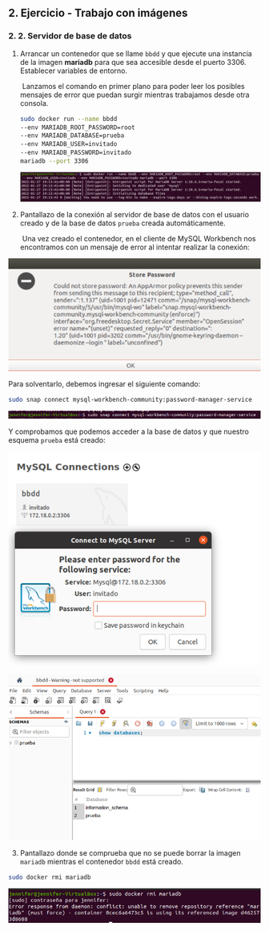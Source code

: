 ## 2. Ejercicio - Trabajo con imágenes

### 2. 2. Servidor de base de datos

1. Arrancar un contenedor que se llame `bbdd` y que ejecute una instancia de la imagen **mariadb** para que sea accesible desde el puerto 3306. Establecer variables de entorno.

   
   
   ​	Lanzamos el comando en primer plano para poder leer los posibles mensajes de error que puedan surgir mientras trabajamos desde otra consola. 
   
   ```bash
   sudo docker run --name bbdd 
   --env MARIADB_ROOT_PASSWORD=root 
   --env MARIADB_DATABASE=prueba 
   --env MARIADB_USER=invitado
   --env MARIADB_PASSWORD=invitado
   mariadb --port 3306
   ```
   
   ![image-20220127202815509](Servidor%20de%20base%20de%20datos.assets/image-20220127202815509.png)
   
   
   
 2. Pantallazo de la conexión al servidor de base de datos con el usuario creado y de la base de datos `prueba` creada automáticamente.

    

       ​	Una vez creado el contenedor, en el cliente de MySQL Workbench nos encontramos con un mensaje de error al intentar realizar la conexión:

   ![image-20220127211130604](Servidor%20de%20base%20de%20datos.assets/image-20220127211130604.png)

   

   Para solventarlo, debemos ingresar el siguiente comando:

   ```bash
   sudo snap connect mysql-workbench-community:password-manager-service
   ```

![image-20220127212604170](Servidor%20de%20base%20de%20datos.assets/image-20220127212604170.png)

Y comprobamos que podemos acceder a la base de datos y que nuestro esquema `prueba` está creado:

   ![image-20220127211413032](Servidor%20de%20base%20de%20datos.assets/image-20220127211413032.png)

   ![image-20220127211623143](Servidor%20de%20base%20de%20datos.assets/image-20220127211623143.png)



3. Pantallazo donde se comprueba que no se puede borrar la imagen `mariadb` mientras el contenedor `bbdd` está creado.

```bash
sudo docker rmi mariadb
```

![image-20220127212140726](Servidor%20de%20base%20de%20datos.assets/image-20220127212140726.png)

